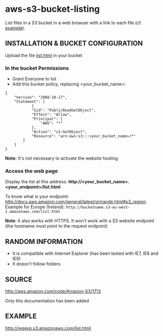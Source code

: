 aws-s3-bucket-listing
=====================

List files in a S3 bucket in a web browser with a link to each file (cf. [example](http://regexp.s3.amazonaws.com/list.html)).

INSTALLATION & BUCKET CONFIGURATION
-----------------------------------

Upload the file [list.html](https://raw.githubusercontent.com/caussourd/aws-s3-bucket-listing/master/list.html) in your bucket

### In the bucket Permissions
- Grant Everyone to list
- Add this bucket policy, replacing \<your_bucket_name>\:
```
{
    "Version": "2008-10-17",
    "Statement": [
		    {
			"Sid": "PublicReadGetObject",
			"Effect": "Allow",
			"Principal": {
				"AWS": "*"
			},
			"Action": "s3:GetObject",
			"Resource": "arn:aws:s3:::<your_bucket_name>/*"
		}
	]
}
 ```

**Note:** It's not necessary to activate the website hosting

### Access the web page
Display the list at this address: 
**http://\<your_bucket_name\>.\<your_endpoint\>/list.html**

To know what is your endpoint: http://docs.aws.amazon.com/general/latest/gr/rande.html#s3_region. Example for Europe (Ireland): `http://bucketname.s3-eu-west-1.amazonaws.com/list.html`

**Note**: It also works with HTTPS. It won't work with a S3 website endpoint (the hostname must point to the request endpoint)

RANDOM INFORMATION
------------------
- It is compatible with Internet Explorer (has been tested with IE7, IE8 and IE9)
- It doesn't follow folders 

SOURCE
------
http://aws.amazon.com/code/Amazon-S3/1713

Only this documentation has been added

EXAMPLE
-------
http://regexp.s3.amazonaws.com/list.html
